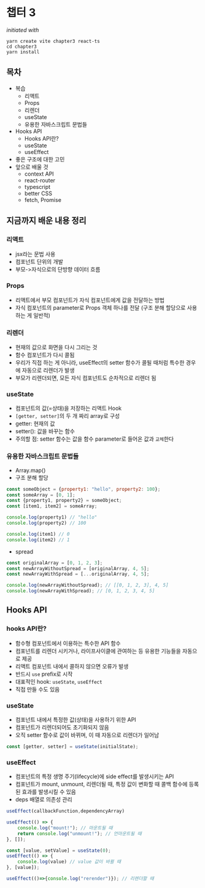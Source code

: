 # 챕터 3

_initiated with_
```text
yarn create vite chapter3 react-ts 
cd chapter3 
yarn install
```

## 목차
- 복습
  - 리액트
  - Props
  - 리렌더
  - useState
  - 유용한 자바스크립트 문법들
- Hooks API
  - Hooks API란? 
  - useState
  - useEffect
- 좋은 구조에 대한 고민
- 앞으로 배울 것
  - context API
  - react-router
  - typescript
  - better CSS
  - fetch, Promise

  
## 지금까지 배운 내용 정리
### 리액트
- jsx라는 문법 사용
- 컴포넌트 단위의 개발
- 부모->자식으로의 단방향 데이터 흐름

### Props
- 리액트에서 부모 컴포넌트가 자식 컴포넌트에게 값을 전달하는 방법
- 자식 컴포넌트의 parameter로 Props 객체 하나를 전달 (구조 분해 할당으로 사용하는 게 일반적)

### 리렌더
- 현재의 값으로 화면을 다시 그리는 것 
- 함수 컴포넌트가 다시 콜됨
- 우리가 직접 하는 게 아니라, useEffect의 setter 함수가 콜될 때처럼 특수한 경우에 자동으로 리렌더가 발생
- 부모가 리렌더되면, 모든 자식 컴포넌트도 순차적으로 리렌더 됨

### useState
- 컴포넌트의 값(=상태)을 저장하는 리액트 Hook
- `[getter, setter]`의 두 개 짜리 array로 구성
- getter: 현재의 값
- setter(): 값을 바꾸는 함수
- 주의할 점: setter 함수는 값을 함수 parameter로 들어온 값과 `교체`한다
### 유용한 자바스크립트 문법들
- Array.map()
- 구조 분해 할당
```js
const someObject = {property1: "hello", property2: 100};
const someArray = [0, 1];
const {property1, property2} = someObject;
const [item1, item2] = someArray;

console.log(property1) // "hello"
console.log(property2) // 100

console.log(item1) // 0
console.log(item2) // 1
```
- spread
```js
const originalArray = [0, 1, 2, 3];
const newArrayWithoutSpread = [originalArray, 4, 5];
const newArrayWithSpread = [...originalArray, 4, 5];

console.log(newArrayWithoutSpread); // [[0, 1, 2, 3], 4, 5]
console.log(newArrayWithSpread); // [0, 1, 2, 3, 4, 5]
```


## Hooks API
### hooks API란? 
- 함수형 컴포넌트에서 이용하는 특수한 API 함수
- 컴포넌트를 리렌더 시키거나, 라이프사이클에 관여하는 등 유용한 기능들을 자동으로 제공
- 리액트 컴포넌트 내에서 콜하지 않으면 오류가 발생 
- 반드시 `use` prefix로 시작
- 대표적인 hook: `useState`, `useEffect`
- 직접 만들 수도 있음

### useState
- 컴포넌트 내에서 특정한 값(상태)을 사용하기 위한 API 
- 컴포넌트가 리렌더되어도 초기화되지 않음
- 오직 setter 함수로 값이 바뀌며, 이 때 자동으로 리렌더가 일어남
```jsx
const [getter, setter] = useState(initialState);
```
### useEffect
- 컴포넌트의 특정 생명 주기(lifecycle)에 side effect를 발생시키는 API
- 컴포넌트가 mount, unmount, 리렌더될 때, 특정 값이 변화할 때 콜백 함수에 등록된 효과를 발생시킬 수 있음
- deps 배열로 의존성 관리
```jsx
useEffect(callbackFunction,dependencyArray)
```
```jsx
useEffect(() => {
    console.log("mount!"); // 마운트될 때
    return console.log("unmount!"); // 언마운트될 때
}, []);
```

```jsx
const [value, setValue] = useState(0);
useEffect(() => {
    console.log(value) // value 값이 바뀔 때
}, [value]);
```
```jsx
useEffect(()=>{console.log("rerender")}); // 리렌더할 때
```




